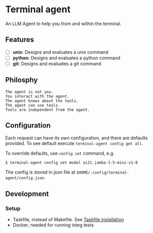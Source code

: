 # Terminal agent

An LLM Agent to help you from and within the terminal.

## Features

- [ ] **unix**: Designs and evaluates a unix command
- [ ] **python**: Designs and evaluates a python command
- [ ] **git**: Designs and evaluates a git command

## Philosphy

```
The agent is not you.
You interact with the agent.
The agent knows about the tools.
The agent can use tools.
Tools are independent from the agent.
```

## Configuration

Each request can have its own configuration, and there are defaults provided.
To see default execute `terminal-agent config get all`.

To override defaults, use `config set` command, e.g.

```sh
$ terminal-agent config set model ai21.jamba-1-5-mini-v1:0
```

The config is stored in json file at `$HOME/.config/terminal-agent/config.json`.

## Development

### Setup

* Taskfile, instead of Makefile. See [Taskfile installation](https://taskfile.dev/installation/)
* Docker, needed for running integ tests
